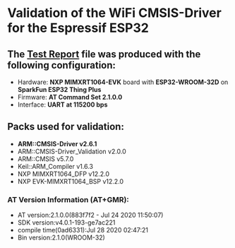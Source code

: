 # Validation of the **WiFi CMSIS-Driver** for the **Espressif ESP32**

## The [Test Report](./TestReport.txt) file was produced with the following configuration:
 - Hardware:  **NXP MIMXRT1064-EVK** board with **ESP32-WROOM-32D** on **SparkFun ESP32 Thing Plus**
 - Firmware:  **AT Command Set 2.1.0.0**
 - Interface: **UART at 115200 bps**

## Packs used for validation:
 - **ARM::CMSIS-Driver v2.6.1**
 - ARM::CMSIS-Driver_Validation v2.0.0
 - ARM::CMSIS v5.7.0
 - Keil::ARM_Compiler v1.6.3
 - NXP MIMXRT1064_DFP v12.2.0
 - NXP EVK-MIMXRT1064_BSP v12.2.0

### AT Version Information (AT+GMR):
 - AT version:2.1.0.0(883f7f2 - Jul 24 2020 11:50:07)
 - SDK version:v4.0.1-193-ge7ac221
 - compile time(0ad6331):Jul 28 2020 02:47:21
 - Bin version:2.1.0(WROOM-32)
